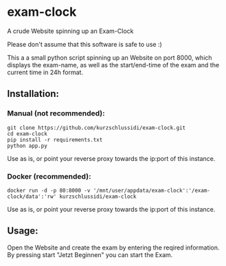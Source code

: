 # exam-clock
A crude Website spinning up an Exam-Clock

Please don't assume that this software is safe to use :)

This a a small python script spinning up an Website on port 8000, which displays the exam-name, as well as the start/end-time of the exam and the current time in 24h format.

## Installation:

### Manual (not recommended):

    git clone https://github.com/kurzschlussidi/exam-clock.git
    cd exam-clock
    pip install -r requirements.txt
    python app.py

Use as is, or point your reverse proxy towards the ip:port of this instance.

### Docker (recommended):

    docker run -d -p 80:8000 -v '/mnt/user/appdata/exam-clock':'/exam-clock/data':'rw' kurzschlussidi/exam-clock

Use as is, or point your reverse proxy towards the ip:port of this instance.

## Usage:

Open the Website and create the exam by entering the reqired information. By pressing start "Jetzt Beginnen" you can start the Exam.